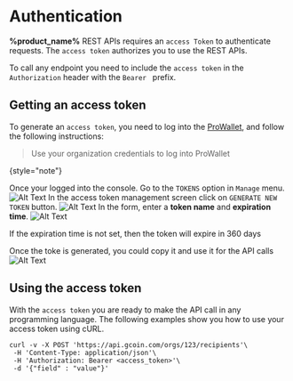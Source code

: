 # Authentication

**%product_name%** REST APIs requires an `access Token` to authenticate requests. The `access token` authorizes you to use the REST APIs.

To call any endpoint you need to include the `access token` in the `Authorization` header with the `Bearer ` prefix.

## Getting an access token

To generate an `access token`, you need to log into the [ProWallet](%prowallet_url%), and follow the following instructions:

> Use your organization credentials to log into ProWallet
>
{style="note"}

<procedure title="Generate access token" collapsible="false">

<step>
Once your logged into the console. Go to the <code>TOKENS</code> option in <code>Manage</code> menu.

<img src="prowallet_manage_contextual_menu.png" alt="Alt Text"/>

</step>

<step>
In the access token management screen click on <code>GENERATE NEW TOKEN</code> button.

<img src="prowallet_access_token_management_screen.png" alt="Alt Text"/>

</step>

<step>
In the form, enter a <strong>token name</strong> and <strong>expiration time</strong>.

<img src="prowallet_new_access_token_screen.png" alt="Alt Text"/>

<warning>
<p>If the expiration time is not set, then the token will expire in 360 days</p>
</warning>

</step>

<step>
Once the toke is generated, you could copy it and use it for the API calls

<img src="prowallet_access_token_success_created.png" alt="Alt Text"/>

</step>

</procedure>

## Using the access token

With the `access token` you are ready to make the API call in any programming language. The following examples show you how to use your access token using cURL.

```Shell
curl -v -X POST 'https://api.gcoin.com/orgs/123/recipients'\
 -H 'Content-Type: application/json'\
 -H 'Authorization: Bearer <access_token>'\
 -d '{"field" : "value"}'
```